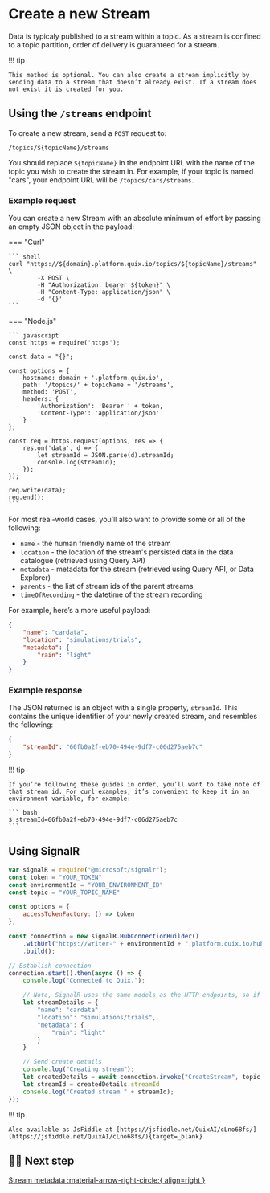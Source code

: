 # Create a new Stream

Data is typicaly published to a stream within a topic. As a stream is confined to a topic partition, order of delivery is guaranteed for a stream.

!!! tip

	This method is optional. You can also create a stream implicitly by sending data to a stream that doesn’t already exist. If a stream does not exist it is created for you.

## Using the `/streams` endpoint

To create a new stream, send a `POST` request to:

    /topics/${topicName}/streams

You should replace `${topicName}` in the endpoint URL with the name of the topic you wish to create the stream in. For example, if your topic is named "cars", your endpoint URL will be `/topics/cars/streams`.

### Example request

You can create a new Stream with an absolute minimum of effort by passing an empty JSON object in the payload:

=== "Curl"
    
    ``` shell
    curl "https://${domain}.platform.quix.io/topics/${topicName}/streams" \
            -X POST \
            -H "Authorization: bearer ${token}" \
            -H "Content-Type: application/json" \
            -d '{}'
    ```

=== "Node.js"
    
    ``` javascript
    const https = require('https');

    const data = "{}";

    const options = {
        hostname: domain + '.platform.quix.io',
        path: '/topics/' + topicName + '/streams',
        method: 'POST',
        headers: {
            'Authorization': 'Bearer ' + token,
            'Content-Type': 'application/json'
        }
    };

    const req = https.request(options, res => {
        res.on('data', d => {
            let streamId = JSON.parse(d).streamId;
            console.log(streamId);
        });
    });

    req.write(data);
    req.end();
    ```

For most real-world cases, you’ll also want to provide some or all of the following:

* `name` - the human friendly name of the stream
* `location` - the location of the stream's persisted data in the data catalogue (retrieved using Query API)
* `metadata` - metadata for the stream (retrieved using Query API, or Data Explorer) 
* `parents` - the list of stream ids of the parent streams
* `timeOfRecording` - the datetime of the stream recording

For example, here’s a more useful payload:

```json
{
    "name": "cardata",
    "location": "simulations/trials",
    "metadata": {
        "rain": "light"
    }
}
```

### Example response

The JSON returned is an object with a single property, `streamId`. This contains the unique identifier of your newly created stream, and resembles the following:

```json
{
    "streamId": "66fb0a2f-eb70-494e-9df7-c06d275aeb7c"
}
```

!!! tip

	If you’re following these guides in order, you’ll want to take note of that stream id. For curl examples, it’s convenient to keep it in an environment variable, for example:

	``` bash
	$ streamId=66fb0a2f-eb70-494e-9df7-c06d275aeb7c
	```

## Using SignalR

```javascript
var signalR = require("@microsoft/signalr");
const token = "YOUR_TOKEN"
const environmentId = "YOUR_ENVIRONMENT_ID"
const topic = "YOUR_TOPIC_NAME"

const options = {
    accessTokenFactory: () => token
};

const connection = new signalR.HubConnectionBuilder()
    .withUrl("https://writer-" + environmentId + ".platform.quix.io/hub", options)
    .build();

// Establish connection
connection.start().then(async () => {
    console.log("Connected to Quix.");

    // Note, SignalR uses the same models as the HTTP endpoints, so if in doubt, check HTTP endpoint samples or Swagger for model.
    let streamDetails = {
        "name": "cardata",
        "location": "simulations/trials",
        "metadata": {
            "rain": "light"
        }
    }

    // Send create details
    console.log("Creating stream");
    let createdDetails = await connection.invoke("CreateStream", topic, streamDetails);
    let streamId = createdDetails.streamId
    console.log("Created stream " + streamId);
});
```

!!! tip

	Also available as JsFiddle at [https://jsfiddle.net/QuixAI/cLno68fs/](https://jsfiddle.net/QuixAI/cLno68fs/){target=_blank}

## 🏃‍♀️ Next step

[Stream metadata :material-arrow-right-circle:{ align=right }](stream-metadata.md)
